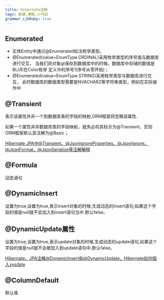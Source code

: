 ```yaml
---
title: Hibernate注解
tags: 新建,模板,小书匠
grammar_cjkRuby: true
---
```


## Enumerated
- 实体Entity中通过@Enumerated标注枚举类型。
- @Enumerated(value=EnumType.ORDINAL)采用枚举类型的序号值与数据库进行交互， 当我们将对象gt保存到数据库中的时候，数据库中存储的数值是BLUE在Color枚举 
定义中的序号1(序号从零开始)；
- @Enumerated(value=EnumType.STRING)采用枚举类型与数据库进行交互， 
此时数据库的数据类型需要是NVACHAR2等字符串类型，例如在实际操作中 

## @Transient
表示该属性并非一个到数据库表的字段的映射,ORM框架将忽略该属性.

如果一个属性并非数据库表的字段映射，就务必将其标示为@Transient，否则ORM框架默认其注解为@Basic；

[Hibernate JPA中@Transient、@JsonIgnoreProperties、@JsonIgnore、@JsonFormat、@JsonSerialize等注解解释](http://blog.csdn.net/kevinxxw/article/details/51381544)
## @Formula
动态语句
## @DynamicInsert
设置为true,设置为true,表示insert对象的时候,生成动态的insert语句,如果这个字段的值是null就不会加入到insert语句当中.默认false。
## @DynamicUpdate属性

设置为true,设置为true,表示update对象的时候,生成动态的update语句,如果这个字段的值是null就不会被加入到update语句中,默认false。

[Hibernate，JPA注解@DynamicInsert和@DynamicUpdate，Hibernate如何插入sysdate](http://jingpin.jikexueyuan.com/article/42507.html)
## @ColumnDefault
默认值


